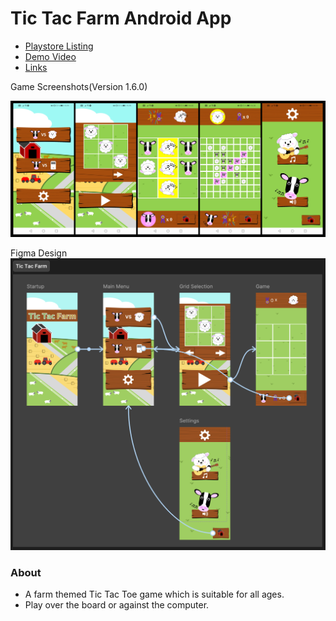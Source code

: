# Tic Tac Farm Android App

- [Playstore Listing](https://play.google.com/store/apps/details?id=com.chickencatstudio.TicTacFarm)
- [Demo Video](https://www.youtube.com/watch?v=uoPyjV2W-_E)
- [Links](https://linktr.ee/tictacfarm)

Game Screenshots(Version 1.6.0)

<img src="TTF 1.6.0.png"/>

Figma Design
<img src="TTF-Figma.png"/>


### About

- A farm themed Tic Tac Toe game which is suitable for all ages.
- Play over the board or against the computer.

